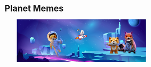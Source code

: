 # Planet Memes

<figure><img src=".gitbook/assets/twitter.png" alt=""><figcaption></figcaption></figure>
